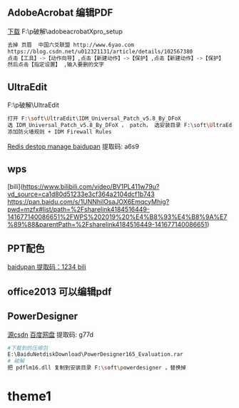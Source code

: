 

## AdobeAcrobat   编辑PDF

[下载](http://www.downza.cn/soft/20562.html)	F:\p破解\adobeacrobatXpro_setup

```sh
去掉 页眉  中国六爻联盟 http://www.6yao.com
https://blog.csdn.net/u012321131/article/details/102567380
点击【工具】->【动作向导】,点击【新建动作】->【保护】,点击【新建动作】->【保护】
然后点击【指定设置】 ,输入要删的文字
```





## UltraEdit

F:\p破解\UltraEdit	

```sh
打开 F:\soft\UltraEdit\IDM_Universal_Patch_v5.8_By_DFoX
选 IDM_Universal_Patch_v5.8_By_DFoX ， patch， 选安装目录 F:\soft\UltraEdit\ProtectionPlusDLL.dll ，
添加防火墙规则 + IDM Firewall Rules
```







[Redis destop manage baidupan](https://pan.baidu.com/s/1C2WLnhXqiS3wuJKzPqJdkQ)
 提取码: a6s9

## wps
[bili](https://www.bilibili.com/video/BV1PL411w79u?vd_source=ca1d80d51233e3cf364a2104dcf1b743
https://pan.baidu.com/s/1UNNhilOsaJOX6EmqcyMhig?pwd=mzfx#list/path=%2Fsharelink4184516449-141677140086651%2FWPS%202019%20%E4%B8%93%E4%B8%9A%E7%89%88&parentPath=%2Fsharelink4184516449-141677140086651)	



## PPT配色

[baidupan 提取码：1234 ](https://pan.baidu.com/s/1PNj3xl4DsOlvAEQ3Ddtd4Q)	[bili](https://www.bilibili.com/video/BV1ES4y1T7S6?vd_source=ca1d80d51233e3cf364a2104dcf1b743)	



## office2013 可以编辑pdf



## PowerDesigner

[源csdn](https://blog.csdn.net/Very666/article/details/89838800)	[百度网盘](https://pan.baidu.com/s/1j26Z5TSiImtFNRD_XHrUxw)		提取码:	g77d

```sh
#下载到的压缩包
E:\BaiduNetdiskDownload\PowerDesigner165_Evaluation.rar
# 破解
把 pdflm16.dll 复制到安装目录 F:\soft\powerdesigner ，替换掉
```


































































# theme1
